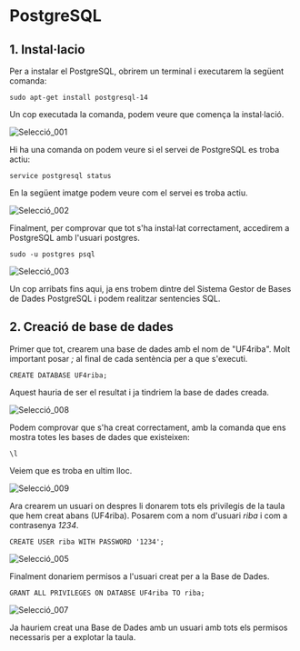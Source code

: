 # PostgreSQL

## 1. Instal·lacio
Per a instalar el PostgreSQL, obrirem un terminal i executarem la següent comanda:
~~~
sudo apt-get install postgresql-14
~~~
Un cop executada la comanda, podem veure que comença la instal·lació.

![Selecció_001](https://user-images.githubusercontent.com/91245889/189872334-570ef3f7-40bf-4cb4-a168-202a844056eb.png)

Hi ha una comanda on podem veure si el servei de PostgreSQL es troba actiu:
~~~
service postgresql status
~~~
En la següent imatge podem veure com el servei es troba actiu.

![Selecció_002](https://user-images.githubusercontent.com/91245889/189872417-bf6f11c3-c925-4035-9aa2-d5b0d8201d3f.png)

Finalment, per comprovar que tot s'ha instal·lat correctament, accedirem a PostgreSQL amb l'usuari postgres.
~~~
sudo -u postgres psql
~~~
![Selecció_003](https://user-images.githubusercontent.com/91245889/189872495-ded020d2-1e5d-4826-9675-17f6aed644b8.png)

Un cop arribats fins aqui, ja ens trobem dintre del Sistema Gestor de Bases de Dades PostgreSQL i podem realitzar sentencies SQL.

## 2. Creació de base de dades

Primer que tot, crearem una base de dades amb el nom de "UF4riba". Molt important posar *;* al final de cada sentència per a que s'executi.
~~~
CREATE DATABASE UF4riba;
~~~
Aquest hauria de ser el resultat i ja tindriem la base de dades creada.

![Selecció_008](https://user-images.githubusercontent.com/91245889/189877297-bead8792-cec4-4f8a-ad51-05f039a46163.png)

Podem comprovar que s'ha creat correctament, amb la comanda que ens mostra totes les bases de dades que existeixen:
~~~
\l
~~~
Veiem que es troba en ultim lloc.

![Selecció_009](https://user-images.githubusercontent.com/91245889/189877420-f9bc2ff3-ac92-476f-9c55-0945ba9d2311.png)

Ara crearem un usuari on despres li donarem tots els privilegis de la taula que hem creat abans (UF4riba). Posarem com a nom d'usuari *riba* i com a contrasenya *1234*.

~~~
CREATE USER riba WITH PASSWORD '1234';
~~~

![Selecció_005](https://user-images.githubusercontent.com/91245889/189877493-c3e1bbc7-2ede-4a1f-8343-e7e1b8ad41ef.png)

Finalment donariem permisos a l'usuari creat per a la Base de Dades.
~~~
GRANT ALL PRIVILEGES ON DATABSE UF4riba TO riba;
~~~

![Selecció_007](https://user-images.githubusercontent.com/91245889/189877464-4f61d308-f102-40a2-81f8-ee8829b882bd.png)

Ja hauriem creat una Base de Dades amb un usuari amb tots els permisos necessaris per a explotar la taula.

